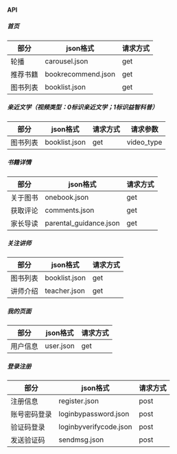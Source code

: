 #### API

##### 首页
| 部分 | json格式 | 请求方式 |
| ------ | ------ | ------ |
| 轮播 | carousel.json | get |
| 推荐书籍 | bookrecommend.json | get |
| 图书列表 | booklist.json | get |

##### 亲近文学（视频类型：0标识亲近文学；1标识益智科普）
| 部分 | json格式 | 请求方式 |请求参数|
| ------ | ------ | ------ |------|
| 图书列表 | booklist.json | get |video_type|

##### 书籍详情
| 部分 | json格式 | 请求方式 |
| ------ | ------ | ------ |
| 关于图书 | onebook.json | get |
| 获取评论 | comments.json | get |
| 家长导读 | parental_guidance.json | get |

##### 关注讲师
| 部分 | json格式 | 请求方式 |
| ------ | ------ | ------ |
| 图书列表 | booklist.json | get |
| 讲师介绍 | teacher.json | get |

##### 我的页面
| 部分 | json格式 | 请求方式 |
| ------ | ------ | ------ |
| 用户信息 | user.json | get |

##### 登录注册
| 部分 | json格式 | 请求方式 |
| ------ | ------ | ------ |
| 注册信息 | register.json | post |
| 账号密码登录 | loginbypassword.json | post |
| 验证码登录 | loginbyverifycode.json | post |
| 发送验证码 | sendmsg.json|post|

